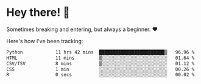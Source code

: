 # Hey there! 👋
Sometimes breaking and entering, but always a beginner. ❤️

Here's how I've been tracking:
<!--START_SECTION:waka-->

```txt
Python            11 hrs 42 mins  ████████████████████████▒   96.96 %
HTML              11 mins         ▒░░░░░░░░░░░░░░░░░░░░░░░░   01.64 %
CSV/TSV           8 mins          ▒░░░░░░░░░░░░░░░░░░░░░░░░   01.12 %
CSS               1 min           ░░░░░░░░░░░░░░░░░░░░░░░░░   00.26 %
R                 0 secs          ░░░░░░░░░░░░░░░░░░░░░░░░░   00.02 %
```

<!--END_SECTION:waka-->
